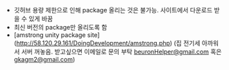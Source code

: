 + 깃허브 용량 제한으로 인해 package 올리는 것은 불가능. 사이트에서 다운로드 받을 수 있게 바꿈
+ 최신 버전의 package만 올리도록 함
+ [amstrong unity package site] (http://58.120.29.161/DoingDevelopment/amstrong.php) (집 전기세 아까워서 서버 꺼놓음. 받고싶으면 이메일로 문의 부탁 beuronHelper@gmail.com 혹은 gkagm2@gmail.com)

